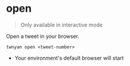 # open

> Only available in interactive mode

Open a tweet in your browser.

```
twnyan open <tweet-number>
```

- Your environment's default browser will start
